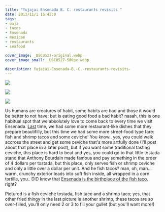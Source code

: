 ```yaml
---
title: "Yujajai Ensenada B. C. restaurants revisits "
date: 2013/11/1 16:42:0
tags: 
- baja
- tacos
- Ensenada
- mexican
- restaurants
- seafood

cover_image: _DSC0527-original.webp
cover_image_small: _DSC0527-500px.webp

description: Yujajai-Ensenada-B.-C.-restaurants-revisits-
---
```



[![](_DSC0527)](_DSC0527-original.webp)

  

[![](_DSC0528)](_DSC0528-original.webp)

  

[![](_DSC0530)](_DSC0530-original.webp)

  
  
Us humans are creatures of habit, some habits are bad and those it would be better to not have; but is eating good food a bad habit? naaah, this is one habitual spot that we absolutely love to come back to every time we visit Ensenada. <a href="/2011/1/1/Yujajai-Ensenada-B.-C.-Restaurantes/">Last</a> time, we had some more restaurant-like dishes that they prepare beautifilly, but this time we had some more street-food type fare: fish and shrimp tacos and some ceviche! You know.. yes, you could walk accross the street and get some ceviche that's more artfully done (I'll post about that place in a later post), but if you want some traditional tasting ceviche, this place is hard to beat and yes, you could go to that little tostada stand that Anthony Bourdain made famous and pay something in the order of 4 dollars per tostada, but this place, only serves fish or shrimp ceviche and only a little over a dollar per unit. And he fish tacos? man, oh, man... warm, crunchy exterior leads into soft fish inside, all wrapped in a corn tortilla, you.. DID know that <a href="https://en.wikipedia.org/wiki/Ensenada,_Baja_California#Culture">Ensenada is the birthplace of the fish taco</a>, right?  
  
Pictured is a fish ceviche tostada, fish taco and a shrimp taco; yes, that other fried thingy in the last picture is another shrimp, these tacos are so over-filled, you'll only need 2 or 3 to fill your gullet (but you'll want more!)
